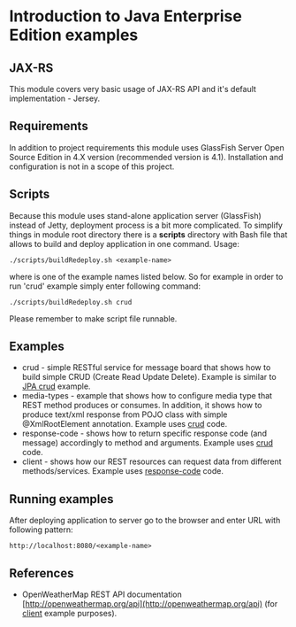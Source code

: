 # Introduction to Java Enterprise Edition examples #

## JAX-RS ##

This module covers very basic usage of JAX-RS API and it's default implementation - Jersey.

## Requirements ##

In addition to project requirements this module uses GlassFish Server Open Source Edition in 4.X version (recommended version is 4.1). Installation and configuration is not in a scope of this project.

## Scripts ##

Because this module uses stand-alone application server (GlassFish) instead of Jetty, deployment process is a bit more complicated. To simplify things in module root directory there is a **scripts** directory with Bash file that allows to build and deploy application in one command. Usage:

`./scripts/buildRedeploy.sh <example-name>`

where <example-name> is one of the example names listed below. So for example in order to run 'crud' example simply enter following command:

`./scripts/buildRedeploy.sh crud`

Please remember to make script file runnable.

## Examples ##

* crud - simple RESTful service for message board that shows how to build simple CRUD (Create Read Update Delete). Example is similar to [JPA crud](../jpa/core/crud) example.
* media-types - example that shows how to configure media type that REST method produces or consumes. In addition, it shows how to produce text/xml response from POJO class with simple @XmlRootElement annotation. Example uses [crud](crud) code.
* response-code - shows how to return specific response code (and message) accordingly to method and arguments. Example uses [crud](crud) code.
* client - shows how our REST resources can request data from different methods/services. Example uses [response-code](response-code) code.

## Running examples ##

After deploying application to server go to the browser and enter URL with following pattern:

`http://localhost:8080/<example-name>`

## References ##

* OpenWeatherMap REST API documentation [http://openweathermap.org/api](http://openweathermap.org/api) (for [client](client) example purposes).